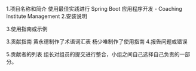1.项目名称和简介
使用最佳实践进行 Spring Boot 应用程序开发 - Coaching Institute Management
2.安装说明

3.使用指南或示例

3.贡献指南
黄永德制作了术语词汇表
杨少唯制作了使用指南
4.报告问题或错误

5.贡献者的列表
组长对组员的提交进行整合，小组之间自己选择自己负责的一部分。
